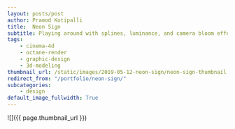 ```yaml
---
layout: posts/post
author: Pramod Kotipalli
title:  Neon Sign
subtitle: Playing around with splines, luminance, and camera bloom effects
tags:
    - cinema-4d
    - octane-render
    - graphic-design
    - 3d-modeling
thumbnail_url: /static/images/2019-05-12-neon-sign/neon-sign-thumbnail.png
redirect_from: "/portfolio/neon-sign/"
subcategories:
    - design
default_image_fullwidth: True
---
```


![]({{ page.thumbnail_url }})
